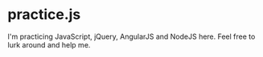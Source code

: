 # practice.js
I'm practicing JavaScript, jQuery, AngularJS and NodeJS here. Feel free to lurk around and help me.
